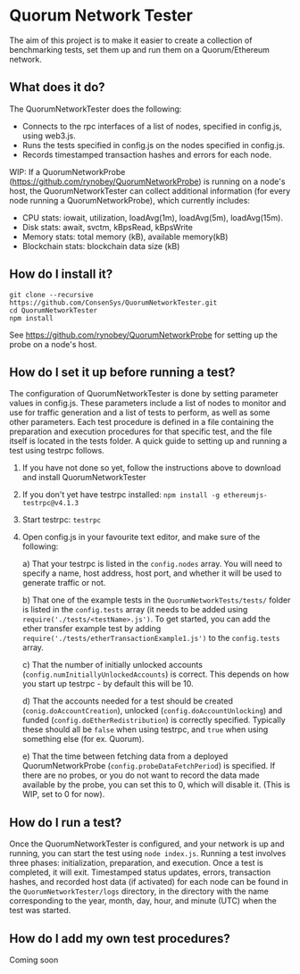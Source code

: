 # Quorum Network Tester
The aim of this project is to make it easier to create a collection of benchmarking tests, set them up and run them on a Quorum/Ethereum network. 

## What does it do?
The QuorumNetworkTester does the following:
 - Connects to the rpc interfaces of a list of nodes, specified in config.js, using web3.js. 
 - Runs the tests specified in config.js on the nodes specified in config.js.
 - Records timestamped transaction hashes and errors for each node.

WIP: If a QuorumNetworkProbe (https://github.com/rynobey/QuorumNetworkProbe) is running on a node's host, the QuorumNetworkTester can collect additional information (for every node running a QuorumNetworkProbe), which currently includes:
 - CPU stats: iowait, utilization, loadAvg(1m), loadAvg(5m), loadAvg(15m).
 - Disk stats: await, svctm, kBpsRead, kBpsWrite
 - Memory stats: total memory (kB), available memory(kB)
 - Blockchain stats: blockchain data size (kB)

## How do I install it?
```
git clone --recursive https://github.com/ConsenSys/QuorumNetworkTester.git
cd QuorumNetworkTester
npm install
```
See https://github.com/rynobey/QuorumNetworkProbe for setting up the probe on a node's host.

## How do I set it up before running a test?
The configuration of QuorumNetworkTester is done by setting parameter values in config.js. These parameters include a list of nodes to monitor and use for traffic generation and a list of tests to perform, as well as some other parameters. Each test procedure is defined in a file containing the preparation and execution procedures for that specific test, and the file itself is located in the tests folder. A quick guide to setting up and running a test using testrpc follows.

1) If you have not done so yet, follow the instructions above to download and install QuorumNetworkTester
2) If you don't yet have testrpc installed: ``npm install -g ethereumjs-testrpc@v4.1.3``
3) Start testrpc: ``testrpc``
4) Open config.js in your favourite text editor, and make sure of the following:   

   a) That your testrpc is listed in the ``config.nodes`` array. You will need to specify a name, host address, host port, and whether it will be used to generate traffic or not.  
   
   b) That one of the example tests in the ``QuorumNetworkTests/tests/`` folder is listed in the ``config.tests`` array (it needs to be added using ``require('./tests/<testName>.js')``. To get started, you can add the ether transfer example test by adding ``require('./tests/etherTransactionExample1.js')`` to the ``config.tests`` array.  
   
   c) That the number of initially unlocked accounts (``config.numInitiallyUnlockedAccounts``) is correct. This depends on how you start up testrpc - by default this will be 10.   
   
   d) That the accounts needed for a test should be created (``conig.doAccountCreation``), unlocked (``config.doAccountUnlocking``) and funded (``config.doEtherRedistribution``) is correctly specified. Typically these should all be ``false`` when using testrpc, and ``true`` when using something else (for ex. Quorum).   
   
   e) That the time between fetching data from a deployed QuorumNetworkProbe (``config.probeDataFetchPeriod``) is specified. If there are no probes, or you do not want to record the data made available by the probe, you can set this to 0, which will disable it. (This is WIP, set to 0 for now).  
   
## How do I run a test?
Once the QuorumNetworkTester is configured, and your network is up and running, you can start the test using ``node index.js``. Running a test involves three phases: initialization, preparation, and execution. Once a test is completed, it will exit. Timestamped status updates, errors, transaction hashes, and recorded host data (if activated) for each node can be found in the ``QuorumNetworkTester/logs`` directory, in the directory with the name corresponding to the year, month, day, hour, and minute (UTC) when the test was started.

## How do I add my own test procedures?
Coming soon
